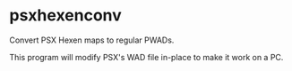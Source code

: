 # psxhexenconv

Convert PSX Hexen maps to regular PWADs.

This program will modify PSX's WAD file in-place to make it work on a PC.
